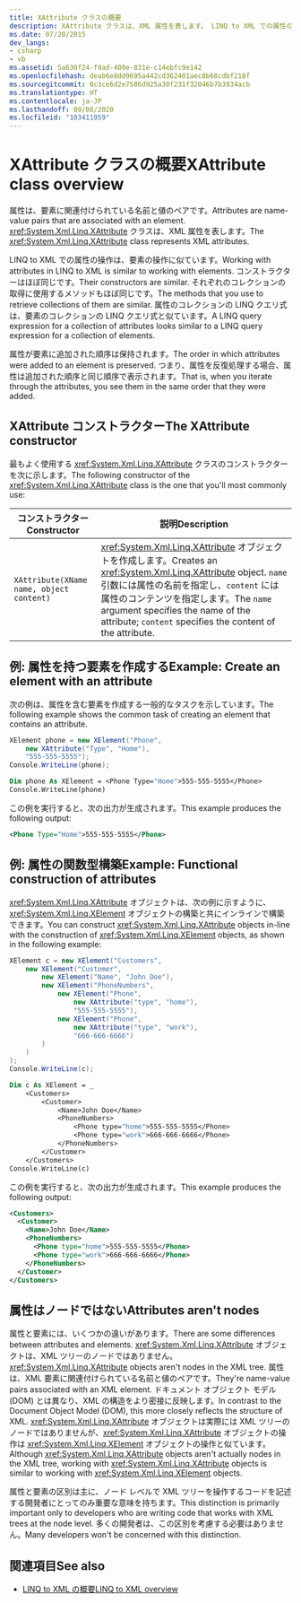 ```yaml
---
title: XAttribute クラスの概要
description: XAttribute クラスは、XML 属性を表します。 LINQ to XML での属性の操作は、要素の操作に似ています。
ms.date: 07/20/2015
dev_langs:
- csharp
- vb
ms.assetid: 5a630f24-f9ad-400e-831e-c14ebfc9e142
ms.openlocfilehash: deab6e8dd9695a442cd362401aec8b68cdbf218f
ms.sourcegitcommit: 0c3ce6d2e7586d925a30f231f32046b7b3934acb
ms.translationtype: HT
ms.contentlocale: ja-JP
ms.lasthandoff: 09/08/2020
ms.locfileid: "103411959"
---
```

# <a name="xattribute-class-overview"></a><span data-ttu-id="fc12f-104">XAttribute クラスの概要</span><span class="sxs-lookup"><span data-stu-id="fc12f-104">XAttribute class overview</span></span>

<span data-ttu-id="fc12f-105">属性は、要素に関連付けられている名前と値のペアです。</span><span class="sxs-lookup"><span data-stu-id="fc12f-105">Attributes are name-value pairs that are associated with an element.</span></span> <span data-ttu-id="fc12f-106"><xref:System.Xml.Linq.XAttribute> クラスは、XML 属性を表します。</span><span class="sxs-lookup"><span data-stu-id="fc12f-106">The <xref:System.Xml.Linq.XAttribute> class represents XML attributes.</span></span>

<span data-ttu-id="fc12f-107">LINQ to XML での属性の操作は、要素の操作に似ています。</span><span class="sxs-lookup"><span data-stu-id="fc12f-107">Working with attributes in LINQ to XML is similar to working with elements.</span></span> <span data-ttu-id="fc12f-108">コンストラクターはほぼ同じです。</span><span class="sxs-lookup"><span data-stu-id="fc12f-108">Their constructors are similar.</span></span> <span data-ttu-id="fc12f-109">それぞれのコレクションの取得に使用するメソッドもほぼ同じです。</span><span class="sxs-lookup"><span data-stu-id="fc12f-109">The methods that you use to retrieve collections of them are similar.</span></span> <span data-ttu-id="fc12f-110">属性のコレクションの LINQ クエリ式は、要素のコレクションの LINQ クエリ式と似ています。</span><span class="sxs-lookup"><span data-stu-id="fc12f-110">A LINQ query expression for a collection of attributes looks similar to a LINQ query expression for a collection of elements.</span></span>

<span data-ttu-id="fc12f-111">属性が要素に追加された順序は保持されます。</span><span class="sxs-lookup"><span data-stu-id="fc12f-111">The order in which attributes were added to an element is preserved.</span></span> <span data-ttu-id="fc12f-112">つまり、属性を反復処理する場合、属性は追加された順序と同じ順序で表示されます。</span><span class="sxs-lookup"><span data-stu-id="fc12f-112">That is, when you iterate through the attributes, you see them in the same order that they were added.</span></span>

## <a name="the-xattribute-constructor"></a><span data-ttu-id="fc12f-113">XAttribute コンストラクター</span><span class="sxs-lookup"><span data-stu-id="fc12f-113">The XAttribute constructor</span></span>

<span data-ttu-id="fc12f-114">最もよく使用する <xref:System.Xml.Linq.XAttribute> クラスのコンストラクターを次に示します。</span><span class="sxs-lookup"><span data-stu-id="fc12f-114">The following constructor of the <xref:System.Xml.Linq.XAttribute> class is the one that you'll most commonly use:</span></span>

|<span data-ttu-id="fc12f-115">コンストラクター</span><span class="sxs-lookup"><span data-stu-id="fc12f-115">Constructor</span></span>|<span data-ttu-id="fc12f-116">説明</span><span class="sxs-lookup"><span data-stu-id="fc12f-116">Description</span></span>|
|-----------------|-----------------|
|`XAttribute(XName name, object content)`|<span data-ttu-id="fc12f-117"><xref:System.Xml.Linq.XAttribute> オブジェクトを作成します。</span><span class="sxs-lookup"><span data-stu-id="fc12f-117">Creates an <xref:System.Xml.Linq.XAttribute> object.</span></span> <span data-ttu-id="fc12f-118">`name` 引数には属性の名前を指定し、`content` には属性のコンテンツを指定します。</span><span class="sxs-lookup"><span data-stu-id="fc12f-118">The `name` argument specifies the name of the attribute; `content` specifies the content of the attribute.</span></span>|

## <a name="example-create-an-element-with-an-attribute"></a><span data-ttu-id="fc12f-119">例: 属性を持つ要素を作成する</span><span class="sxs-lookup"><span data-stu-id="fc12f-119">Example: Create an element with an attribute</span></span>

<span data-ttu-id="fc12f-120">次の例は、属性を含む要素を作成する一般的なタスクを示しています。</span><span class="sxs-lookup"><span data-stu-id="fc12f-120">The following example shows the common task of creating an element that contains an attribute.</span></span>

```csharp
XElement phone = new XElement("Phone",
    new XAttribute("Type", "Home"),
    "555-555-5555");
Console.WriteLine(phone);
```

```vb
Dim phone As XElement = <Phone Type="Home">555-555-5555</Phone>
Console.WriteLine(phone)
```

<span data-ttu-id="fc12f-121">この例を実行すると、次の出力が生成されます。</span><span class="sxs-lookup"><span data-stu-id="fc12f-121">This example produces the following output:</span></span>

```xml
<Phone Type="Home">555-555-5555</Phone>
```

## <a name="example-functional-construction-of-attributes"></a><span data-ttu-id="fc12f-122">例: 属性の関数型構築</span><span class="sxs-lookup"><span data-stu-id="fc12f-122">Example: Functional construction of attributes</span></span>

<span data-ttu-id="fc12f-123"><xref:System.Xml.Linq.XAttribute> オブジェクトは、次の例に示すように、<xref:System.Xml.Linq.XElement> オブジェクトの構築と共にインラインで構築できます。</span><span class="sxs-lookup"><span data-stu-id="fc12f-123">You can construct <xref:System.Xml.Linq.XAttribute> objects in-line with the construction of <xref:System.Xml.Linq.XElement> objects, as shown in the following example:</span></span>

```csharp
XElement c = new XElement("Customers",
    new XElement("Customer",
        new XElement("Name", "John Doe"),
        new XElement("PhoneNumbers",
            new XElement("Phone",
                new XAttribute("type", "home"),
                "555-555-5555"),
            new XElement("Phone",
                new XAttribute("type", "work"),
                "666-666-6666")
        )
    )
);
Console.WriteLine(c);
```

```vb
Dim c As XElement = _
    <Customers>
        <Customer>
            <Name>John Doe</Name>
            <PhoneNumbers>
                <Phone type="home">555-555-5555</Phone>
                <Phone type="work">666-666-6666</Phone>
            </PhoneNumbers>
        </Customer>
    </Customers>
Console.WriteLine(c)
```

<span data-ttu-id="fc12f-124">この例を実行すると、次の出力が生成されます。</span><span class="sxs-lookup"><span data-stu-id="fc12f-124">This example produces the following output:</span></span>

```xml
<Customers>
  <Customer>
    <Name>John Doe</Name>
    <PhoneNumbers>
      <Phone type="home">555-555-5555</Phone>
      <Phone type="work">666-666-6666</Phone>
    </PhoneNumbers>
  </Customer>
</Customers>
```

## <a name="attributes-arent-nodes"></a><span data-ttu-id="fc12f-125">属性はノードではない</span><span class="sxs-lookup"><span data-stu-id="fc12f-125">Attributes aren't nodes</span></span>

<span data-ttu-id="fc12f-126">属性と要素には、いくつかの違いがあります。</span><span class="sxs-lookup"><span data-stu-id="fc12f-126">There are some differences between attributes and elements.</span></span> <span data-ttu-id="fc12f-127"><xref:System.Xml.Linq.XAttribute> オブジェクトは、XML ツリーのノードではありません。</span><span class="sxs-lookup"><span data-stu-id="fc12f-127"><xref:System.Xml.Linq.XAttribute> objects aren't nodes in the XML tree.</span></span> <span data-ttu-id="fc12f-128">属性は、XML 要素に関連付けられている名前と値のペアです。</span><span class="sxs-lookup"><span data-stu-id="fc12f-128">They're name-value pairs associated with an XML element.</span></span> <span data-ttu-id="fc12f-129">ドキュメント オブジェクト モデル (DOM) とは異なり、XML の構造をより密接に反映します。</span><span class="sxs-lookup"><span data-stu-id="fc12f-129">In contrast to the Document Object Model (DOM), this more closely reflects the structure of XML.</span></span> <span data-ttu-id="fc12f-130"><xref:System.Xml.Linq.XAttribute> オブジェクトは実際には XML ツリーのノードではありませんが、<xref:System.Xml.Linq.XAttribute> オブジェクトの操作は <xref:System.Xml.Linq.XElement> オブジェクトの操作と似ています。</span><span class="sxs-lookup"><span data-stu-id="fc12f-130">Although <xref:System.Xml.Linq.XAttribute> objects aren't actually nodes in the XML tree, working with <xref:System.Xml.Linq.XAttribute> objects is similar to working with <xref:System.Xml.Linq.XElement> objects.</span></span>

<span data-ttu-id="fc12f-131">属性と要素の区別は主に、ノード レベルで XML ツリーを操作するコードを記述する開発者にとってのみ重要な意味を持ちます。</span><span class="sxs-lookup"><span data-stu-id="fc12f-131">This distinction is primarily important only to developers who are writing code that works with XML trees at the node level.</span></span> <span data-ttu-id="fc12f-132">多くの開発者は、この区別を考慮する必要はありません。</span><span class="sxs-lookup"><span data-stu-id="fc12f-132">Many developers won't be concerned with this distinction.</span></span>

## <a name="see-also"></a><span data-ttu-id="fc12f-133">関連項目</span><span class="sxs-lookup"><span data-stu-id="fc12f-133">See also</span></span>

- [<span data-ttu-id="fc12f-134">LINQ to XML の概要</span><span class="sxs-lookup"><span data-stu-id="fc12f-134">LINQ to XML overview</span></span>](linq-xml-overview.md)

